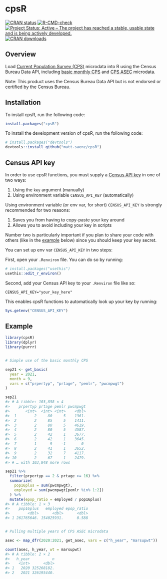 
<!-- README.md is generated from README.Rmd. Please edit that file -->

# cpsR

<!-- badges: start -->

[![CRAN
status](https://www.r-pkg.org/badges/version/cpsR)](https://CRAN.R-project.org/package=cpsR)
[![R-CMD-check](https://github.com/matt-saenz/cpsR/workflows/R-CMD-check/badge.svg)](https://github.com/matt-saenz/cpsR/actions)
[![Project Status: Active – The project has reached a stable, usable
state and is being actively
developed.](https://www.repostatus.org/badges/latest/active.svg)](https://www.repostatus.org/#active)
[![CRAN
downloads](https://cranlogs.r-pkg.org/badges/grand-total/cpsR)](https://cran.r-project.org/package=cpsR)

<!-- badges: end -->

## Overview

Load [Current Population Survey
(CPS)](https://www.census.gov/programs-surveys/cps/about.html) microdata
into R using the Census Bureau Data API, including [basic monthly
CPS](https://www.census.gov/data/datasets/time-series/demo/cps/cps-basic.html)
and [CPS
ASEC](https://www.census.gov/data/datasets/time-series/demo/cps/cps-asec.html)
microdata.

Note: This product uses the Census Bureau Data API but is not endorsed
or certified by the Census Bureau.

## Installation

To install cpsR, run the following code:

``` r
install.packages("cpsR")
```

To install the development version of cpsR, run the following code:

``` r
# install.packages("devtools")
devtools::install_github("matt-saenz/cpsR")
```

## Census API key

In order to use cpsR functions, you must supply a [Census API
key](https://api.census.gov/data/key_signup.html) in one of two ways:

1.  Using the `key` argument (manually)
2.  Using environment variable `CENSUS_API_KEY` (automatically)

Using environment variable (or env var, for short) `CENSUS_API_KEY` is
strongly recommended for two reasons:

1.  Saves you from having to copy-paste your key around
2.  Allows you to avoid including your key in scripts

Number two is particularly important if you plan to share your code with
others (like in the [example](#example) below) since you should keep
your key secret.

You can set up env var `CENSUS_API_KEY` in two steps:

First, open your `.Renviron` file. You can do so by running:

``` r
# install.packages("usethis")
usethis::edit_r_environ()
```

Second, add your Census API key to your `.Renviron` file like so:

    CENSUS_API_KEY="your_key_here"

This enables cpsR functions to automatically look up your key by
running:

``` r
Sys.getenv("CENSUS_API_KEY")
```

## Example

``` r
library(cpsR)
library(dplyr)
library(purrr)


# Simple use of the basic monthly CPS

sep21 <- get_basic(
  year = 2021,
  month = 9,
  vars = c("prpertyp", "prtage", "pemlr", "pwcmpwgt")
)

sep21
#> # A tibble: 103,858 × 4
#>    prpertyp prtage pemlr pwcmpwgt
#>       <int>  <int> <int>    <dbl>
#>  1        2     80     5    1361.
#>  2        2     85     5    1411.
#>  3        2     80     5    4619.
#>  4        2     80     5    4587.
#>  5        2     42     1    3677.
#>  6        2     42     1    3645.
#>  7        1      9    -1       0 
#>  8        2     41     1    3652.
#>  9        2     32     7    4117.
#> 10        2     67     1    2479.
#> # … with 103,848 more rows

sep21 %>%
  filter(prpertyp == 2 & prtage >= 16) %>%
  summarize(
    pop16plus = sum(pwcmpwgt),
    employed = sum(pwcmpwgt[pemlr %in% 1:2])
  ) %>%
  mutate(epop_ratio = employed / pop16plus)
#> # A tibble: 1 × 3
#>    pop16plus   employed epop_ratio
#>        <dbl>      <dbl>      <dbl>
#> 1 261765646. 154025931.      0.588


# Pulling multiple years of CPS ASEC microdata

asec <- map_dfr(2020:2021, get_asec, vars = c("h_year", "marsupwt"))

count(asec, h_year, wt = marsupwt)
#> # A tibble: 2 × 2
#>   h_year          n
#>    <int>      <dbl>
#> 1   2020 325268182.
#> 2   2021 326195440.
```
